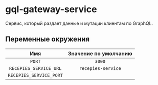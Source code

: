 # gql-gateway-service

Сервис, который раздает данные и мутации клиентам по GraphQL.

## Переменные окружения

|           Имя           | Значение по умолчанию |
| :---------------------: | :-------------------: |
|         `PORT`          |        `3000`         |
| `RECEPIES_SERVICE_URL`  |  `recepies-service`   |
| `RECEPIES_SERVICE_PORT` |                       |
